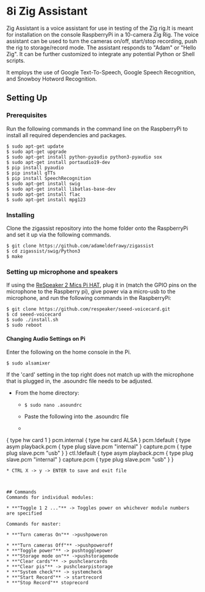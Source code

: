 # 8i Zig Assistant 

Zig Assistant is a voice assistant for use in testing of the Zig rig.It is meant for installation on the console RaspberryPi in a 10-camera Zig Rig. The voice assistant can be used to turn the cameras on/off, start/stop recording, push the rig to storage/record mode. The assistant responds to "Adam" or "Hello Zig". It can be further customized to integrate any potential Python or Shell scripts.


It employs the use of Google Text-To-Speech, Google Speech Recognition, and Snowboy Hotword Recognition.



## Setting Up

### Prerequisites
Run the following commands in the command line on the RaspberryPi to install all required dependencies and packages.

```
$ sudo apt-get update
$ sudo apt-get upgrade
$ sudo apt-get install python-pyaudio python3-pyaudio sox
$ sudo apt-get install portaudio19-dev
$ pip install pyaudio
$ pip install gTTs
$ pip install SpeechRecognition
$ sudo apt-get install swig
$ sudo apt-get install libatlas-base-dev
$ sudo apt-get install flac
$ sudo apt-get install mpg123

```

### Installing
Clone the zigassist repository into the home folder onto the RaspberryPi and set it up via the following commands.

```
$ git clone https://github.com/adameldefrawy/zigassist
$ cd zigassist/swig/Python3
$ make

```
### Setting up microphone and speakers

If using the <a href="http://wiki.seeedstudio.com/ReSpeaker_2_Mics_Pi_HAT/
">ReSpeaker 2 Mics Pi HAT</a>, plug it in (match the GPIO pins on the microphone to the Raspberry pi), give power via a micro-usb to the microphone, and run the following commands in the RaspberryPi:

```
$ git clone https://github.com/respeaker/seeed-voicecard.git
$ cd seeed-voicecard
$ sudo ./install.sh
$ sudo reboot
```

#### Changing Audio Settings on Pi
Enter the following on the home console in the Pi.

```
$ sudo alsamixer

```
If the 'card' setting in the top right does not match up with the microphone that is plugged in, the .asoundrc file needs to be adjusted.

* From the home directory:

	* `$ sudo nano .asoundrc`


	* Paste the following into the .asoundrc file
	* ```pcm.usb
{
	type hw
	card 1
}
pcm.internal
{
	type hw
	card ALSA
}
pcm.!default
{
	type asym
	playback.pcm
	{
    	type plug
    	slave.pcm "internal"
	}
	capture.pcm
	{
    	type plug
    	slave.pcm "usb"
	}
}
ctl.!default
{
	type asym
	playback.pcm
	{
    	type plug
    	slave.pcm "internal"
	}
	capture.pcm
	{
    	type plug
    	slave.pcm "usb"
	}
}
```
* CTRL X -> y -> ENTER to save and exit file 



## Commands
Commands for individual modules:

* **"Toggle 1 2 ..."** -> Toggles power on whichever module numbers are specified

Commands for master:

* **"Turn cameras On"** ->pushpoweron

* **"Turn cameras Off"** ->pushpoweroff
* **"Toggle power"** -> pushtogglepower
* **"Storage mode on"** ->pushstoragemode
* **"Clear cards"** -> pushclearcards
* **"Clear pis"** -> pushclearpistorage
* **"System check"** -> systemcheck
* **"Start Record"** -> startrecord
* **"Stop Record"** stoprecord


